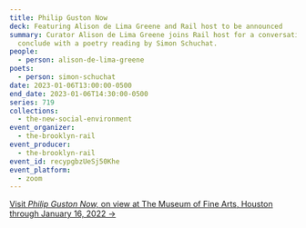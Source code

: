 ```yaml
---
title: Philip Guston Now
deck: Featuring Alison de Lima Greene and Rail host to be announced
summary: Curator Alison de Lima Greene joins Rail host for a conversation. We
  conclude with a poetry reading by Simon Schuchat.
people:
  - person: alison-de-lima-greene
poets:
  - person: simon-schuchat
date: 2023-01-06T13:00:00-0500
end_date: 2023-01-06T14:30:00-0500
series: 719
collections:
  - the-new-social-environment
event_organizer:
  - the-brooklyn-rail
event_producer:
  - the-brooklyn-rail
event_id: recypgbzUeSj50Khe
event_platform:
  - zoom
---
```

[V﻿isit *Philip Guston Now,* on view at The Museum of Fine Arts, Houston through January 16, 2022 →](https://www.mfah.org/exhibitions/philip-guston-now)